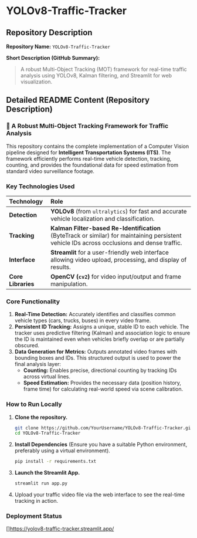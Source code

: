 # YOLOv8-Traffic-Tracker


## Repository Description

**Repository Name:** `YOLOv8-Traffic-Tracker`

**Short Description (GitHub Summary):**

> A robust Multi-Object Tracking (MOT) framework for real-time traffic analysis using YOLOv8, Kalman filtering, and Streamlit for web visualization.


## Detailed README Content (Repository Description)

### 🚥 A Robust Multi-Object Tracking Framework for Traffic Analysis

This repository contains the complete implementation of a Computer Vision pipeline designed for **Intelligent Transportation Systems (ITS)**. The framework efficiently performs real-time vehicle detection, tracking, counting, and provides the foundational data for speed estimation from standard video surveillance footage.

### Key Technologies Used

| Technology | Role |
| :--- | :--- |
| **Detection** | **YOLOv8** (from `ultralytics`) for fast and accurate vehicle localization and classification. |
| **Tracking** | **Kalman Filter-based Re-Identification** (ByteTrack or similar) for maintaining persistent vehicle IDs across occlusions and dense traffic. |
| **Interface** | **Streamlit** for a user-friendly web interface allowing video upload, processing, and display of results. |
| **Core Libraries** | **OpenCV (`cv2`)** for video input/output and frame manipulation. |

### Core Functionality

1.  **Real-Time Detection:** Accurately identifies and classifies common vehicle types (cars, trucks, buses) in every video frame.
2.  **Persistent ID Tracking:** Assigns a unique, stable ID to each vehicle. The tracker uses predictive filtering (Kalman) and association logic to ensure the ID is maintained even when vehicles briefly overlap or are partially obscured.
3.  **Data Generation for Metrics:** Outputs annotated video frames with bounding boxes and IDs. This structured output is used to power the final analysis layer:
      * **Counting:** Enables precise, directional counting by tracking IDs across virtual lines.
      * **Speed Estimation:** Provides the necessary data (position history, frame time) for calculating real-world speed via scene calibration.

### How to Run Locally

1.  **Clone the repository.**
    ```bash
    git clone https://github.com/YourUsername/YOLOv8-Traffic-Tracker.git
    cd YOLOv8-Traffic-Tracker
    ```
2.  **Install Dependencies** (Ensure you have a suitable Python environment, preferably using a virtual environment).
    ```bash
    pip install -r requirements.txt
    ```
3.  **Launch the Streamlit App.**
    ```bash
    streamlit run app.py
    ```
4.  Upload your traffic video file via the web interface to see the real-time tracking in action.

### Deployment Status

[]https://yolov8-traffic-tracker.streamlit.app/

